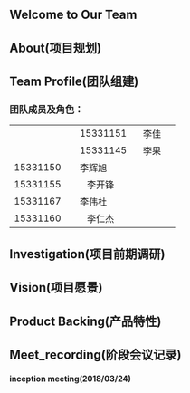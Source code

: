 ## Welcome to Our Team



## About(项目规划)


## Team Profile(团队组建)

### 团队成员及角色：
||||
|---|---|---|
  |15331151   | 李佳     | 项目经理、python工程师、DevOps工程师|
  |15331145   | 李果|   |
  |15331150    |李辉旭| |
  |15331155 |    李开锋|  |
  |15331167    |李伟杜|    |
  |15331160|    李仁杰|   |


## Investigation(项目前期调研)

## Vision(项目愿景)

## Product Backing(产品特性)

## Meet_recording(阶段会议记录)

#### inception meeting(2018/03/24)
